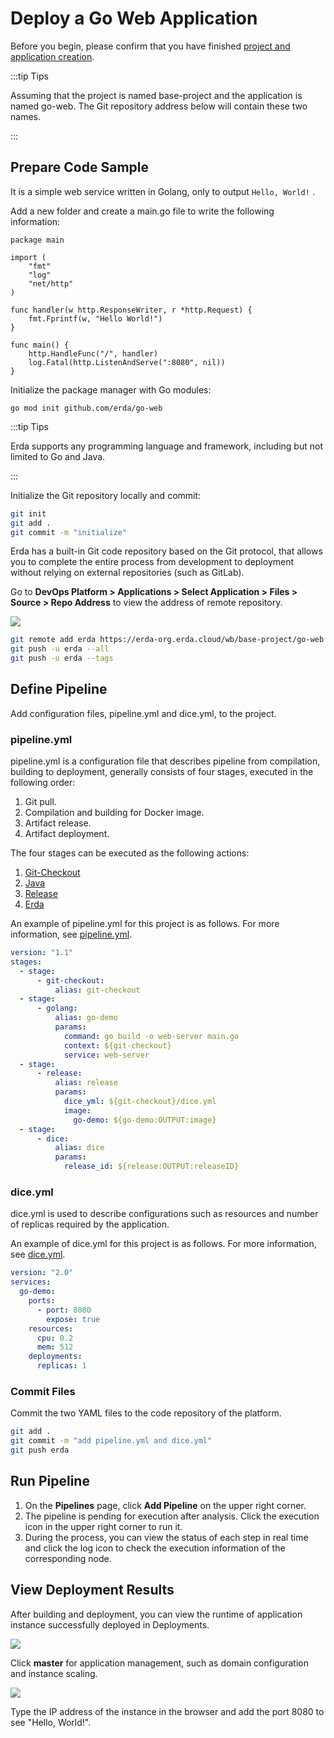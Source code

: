 # Deploy a Go Web Application

Before you begin, please confirm that you have finished [project and application creation](../../../quick-start/newbie.html#join-a-project).

:::tip Tips

Assuming that the project is named base-project and the application is named go-web. The Git repository address below will contain these two names.

:::


## Prepare Code Sample

It is a simple web service written in Golang, only to output `Hello, World!` .

Add a new folder and create a main.go file to write the following information:

```code
package main

import (
    "fmt"
    "log"
    "net/http"
)

func handler(w http.ResponseWriter, r *http.Request) {
    fmt.Fprintf(w, "Hello World!")
}

func main() {
    http.HandleFunc("/", handler)
    log.Fatal(http.ListenAndServe(":8080", nil))
}
```

Initialize the package manager with Go modules:

```
go mod init github.com/erda/go-web
```

:::tip Tips

Erda supports any programming language and framework, including but not limited to Go and Java.

:::

Initialize the Git repository locally and commit:

```bash
git init
git add .
git commit -m "initialize"
```

Erda has a built-in Git code repository based on the Git protocol, that allows you to complete the entire process from development to deployment without relying on external repositories (such as GitLab).

Go to **DevOps Platform > Applications > Select Application > Files > Source > Repo Address** to view the address of remote repository.

![](http://terminus-paas.oss-cn-hangzhou.aliyuncs.com/paas-doc/2021/12/07/278adcdf-9548-4568-840f-65aa6f40531d.png)

```bash
git remote add erda https://erda-org.erda.cloud/wb/base-project/go-web
git push -u erda --all
git push -u erda --tags
```

## Define Pipeline
Add configuration files, pipeline.yml and dice.yml, to the project.

### pipeline.yml

pipeline.yml is a configuration file that describes pipeline from compilation, building to deployment, generally consists of four stages, executed in the following order:

1. Git pull.
2. Compilation and building for Docker image.
3. Artifact release.
4. Artifact deployment.

The four stages can be executed as the following actions:

1. [Git-Checkout](https://www.erda.cloud/market/action/git-checkout)
2. [Java](https://www.erda.cloud/market/action/java)
3. [Release](https://www.erda.cloud/market/action/release)
4. [Erda](https://www.erda.cloud/market/action/dice)

An example of pipeline.yml for this project is as follows. For more information, see [pipeline.yml](../../guides/reference/pipeline.html).

```yml
version: "1.1"
stages:
  - stage:
      - git-checkout:
          alias: git-checkout
  - stage:
      - golang:
          alias: go-demo
          params:
            command: go build -o web-server main.go
            context: ${git-checkout}
            service: web-server
  - stage:
      - release:
          alias: release
          params:
            dice_yml: ${git-checkout}/dice.yml
            image:
              go-demo: ${go-demo:OUTPUT:image}
  - stage:
      - dice:
          alias: dice
          params:
            release_id: ${release:OUTPUT:releaseID}
```

### dice.yml

dice.yml is used to describe configurations such as resources and number of replicas required by the application.

An example of dice.yml for this project is as follows. For more information, see [dice.yml](../../guides/reference/dice-yaml.html).

```yml
version: "2.0"
services:
  go-demo:
    ports:
      - port: 8080
        expose: true
    resources:
      cpu: 0.2
      mem: 512
    deployments:
      replicas: 1
```

### Commit Files

Commit the two YAML files to the code repository of the platform.

```bash
git add .
git commit -m "add pipeline.yml and dice.yml"
git push erda
```

## Run Pipeline

1. On the **Pipelines** page, click **Add Pipeline** on the upper right corner.
2. The pipeline is pending for execution after analysis. Click the execution icon in the upper right corner to run it.
3. During the process, you can view the status of each step in real time and click the log icon to check the execution information of the corresponding node.

## View Deployment Results

After building and deployment, you can view the runtime of application instance successfully deployed in Deployments.

![](http://terminus-paas.oss-cn-hangzhou.aliyuncs.com/paas-doc/2021/12/07/8aeb3af4-5320-46ac-898b-bb5fbbf2a444.png)

Click **master** for application management, such as domain configuration and instance scaling.

![](http://terminus-paas.oss-cn-hangzhou.aliyuncs.com/paas-doc/2021/12/07/a54d507d-b98e-43ab-89af-b0d52ea094c6.png)

Type the IP address of the instance in the browser and add the port 8080 to see "Hello, World!".

